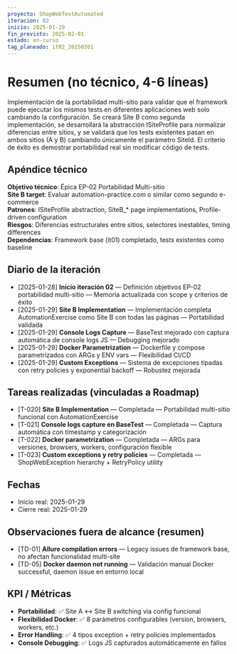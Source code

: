 ```yaml
---
proyecto: ShopWebTestAutomated
iteracion: 02
inicio: 2025-01-29
fin_previsto: 2025-02-01
estado: en-curso
tag_planeado: it02_20250201
---
```


# Resumen (no técnico, 4-6 líneas)

Implementación de la portabilidad multi-sitio para validar que el framework puede ejecutar los mismos tests en diferentes aplicaciones web solo cambiando la configuración. Se creará Site B como segunda implementación, se desarrollará la abstracción ISiteProfile para normalizar diferencias entre sitios, y se validará que los tests existentes pasan en ambos sitios (A y B) cambiando únicamente el parámetro SiteId. El criterio de éxito es demostrar portabilidad real sin modificar código de tests.

## Apéndice técnico

**Objetivo técnico**: Épica EP-02 Portabilidad Multi-sitio  
**Site B target**: Evaluar automation-practice.com o similar como segundo e-commerce  
**Patrones**: ISiteProfile abstraction, SiteB_* page implementations, Profile-driven configuration  
**Riesgos**: Diferencias estructurales entre sitios, selectores inestables, timing differences  
**Dependencias**: Framework base (it01) completado, tests existentes como baseline

## Diario de la iteración

- [2025-01-28] **Inicio iteración 02** — Definición objetivos EP-02 portabilidad multi-sitio — Memoria actualizada con scope y criterios de éxito
- [2025-01-29] **Site B Implementation** — Implementación completa AutomationExercise como Site B con todas las páginas — Portabilidad validada
- [2025-01-29] **Console Logs Capture** — BaseTest mejorado con captura automática de console logs JS — Debugging mejorado
- [2025-01-29] **Docker Parametrization** — Dockerfile y compose parametrizados con ARGs y ENV vars — Flexibilidad CI/CD
- [2025-01-29] **Custom Exceptions** — Sistema de excepciones tipadas con retry policies y exponential backoff — Robustez mejorada

## Tareas realizadas (vinculadas a Roadmap)

- [T-020] **Site B Implementation** — Completada — Portabilidad multi-sitio funcional con AutomationExercise
- [T-021] **Console logs capture en BaseTest** — Completada — Captura automática con timestamp y categorización
- [T-022] **Docker parametrization** — Completada — ARGs para versiones, browsers, workers, configuración flexible
- [T-023] **Custom exceptions y retry policies** — Completada — ShopWebException hierarchy + RetryPolicy utility

## Fechas

- Inicio real: 2025-01-29
- Cierre real: 2025-01-29

## Observaciones fuera de alcance (resumen)

- [TD-01] **Allure compilation errors** — Legacy issues de framework base, no afectan funcionalidad multi-site
- [TD-05] **Docker daemon not running** — Validación manual Docker successful, daemon issue en entorno local

## KPI / Métricas

- **Portabilidad**: ✅ Site A ↔ Site B switching via config funcional
- **Flexibilidad Docker**: ✅ 8 parámetros configurables (version, browsers, workers, etc.)  
- **Error Handling**: ✅ 4 tipos exception + retry policies implementados
- **Console Debugging**: ✅ Logs JS capturados automáticamente en fallos